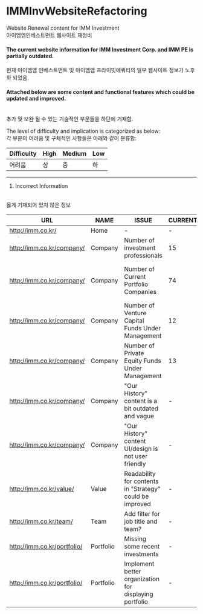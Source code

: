 # IMMInvWebsiteRefactoring
Website Renewal content for IMM Investment
<br>
아이엠엠인베스트먼트 웹사이트 재정비

<h4>The current website information for IMM Investment Corp. and IMM PE is partially outdated. </h4>
현재 아이엠엠 인베스트먼트 및 아이엠엠 프라이빗에쿼티의 일부 웹사이트 정보가 노후화 되었음.
<br>
<h4>Attached below are some content and functional features which could be updated and improved. </h4>
<br>
추가 및 보완 될 수 있는 기술적인 부문들을 하단에 기재함. 
<br>

The level of difficulty and implication is categorized as below:
<br>
각 부분의 어려움 및 구체적인 사항들은 아래와 같이 분류함:

Difficulty  | High | Medium | Low 
--- | --- | --- | ---
어려움 | 상| 중 | 하 |

---

1. Incorrect Information 
<br>
옳게 기재되어 있지 않은 정보 
<br>

URL  | NAME | ISSUE | CURRENT | PROPOSED | Difficulty | Priority
--- | --- | --- | --- | --- | --- | ---
http://imm.co.kr/ | Home| - | - | - | - | - |
http://imm.co.kr/company/ | Company| Number of investment professionals | 15 | 20 (Counted from Teams Page) | Low | High 
http://imm.co.kr/company/ | Company| Number of Current Portfolio Companies | 74 | 113 (Counted from Portfolio Page, filtered) + 1 (Orum Therapeutics?) | Low | High
http://imm.co.kr/company/ | Company| Number of Venture Capital Funds Under Management | 12 | 8? (The VC) | Low | High
http://imm.co.kr/company/ | Company| Number of Private Equity Funds Under Management | 13 | 12? (The VC) | Low | High
http://imm.co.kr/company/ | Company| "Our History" content is a bit outdated and vague | - | - | Low | Medium
http://imm.co.kr/company/ | Company| "Our History" content UI/design is not user friendly | - | - | Low | Medium
http://imm.co.kr/value/ | Value| Readability for contents in "Strategy" could be improved  | - | - | Low | High
http://imm.co.kr/team/ | Team| Add filter for job title and team? | - | - | Medium | low
http://imm.co.kr/portfolio/ | Portfolio| Missing some recent investments | - | Add Orum Therapeutics | Low | High
http://imm.co.kr/portfolio/ | Portfolio| Implement better organization for displaying portfolio | - | Add sorting capability | High | High
